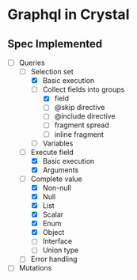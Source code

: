 # Graphql in Crystal

## Spec Implemented

- [ ] Queries
  - [ ] Selection set
    - [x] Basic execution
    - [ ] Collect fields into groups
      - [x] field
      - [ ] @skip directive
      - [ ] @include directive
      - [ ] fragment spread
      - [ ] inline fragment
    - [ ] Variables
  - [ ] Execute field
    - [x] Basic execution
    - [x] Arguments
  - [ ] Complete value
    - [x] Non-null
    - [x] Null
    - [x] List
    - [x] Scalar
    - [x] Enum
    - [x] Object
    - [ ] Interface
    - [ ] Union type
  - [ ] Error handling
- [ ] Mutations
